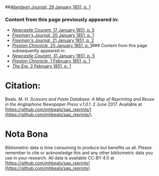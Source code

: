 ##[*Aberdeen Journal*, 29 January 1851, p. 1](https://mhbeals.github.io/sap_html/Aberdeen-Journal/Aberdeen-Journal-29-January-1851-p-1)

### Content from this page previously appeared in:
+ [*Newcastle Courant*, 17 January 1851, p. 5](https://mhbeals.github.io/sap_html/Newcastle-Courant/Newcastle-Courant-17-January-1851-p-5)
+ [*Freeman's Journal*, 20 January 1851, p. 1](https://mhbeals.github.io/sap_html/Freeman's-Journal/Freeman's-Journal-20-January-1851-p-1)
+ [*Freeman's Journal*, 21 January 1851, p. 2](https://mhbeals.github.io/sap_html/Freeman's-Journal/Freeman's-Journal-21-January-1851-p-2)
+ [*Preston Chronicle*, 25 January 1851, p. 1](https://mhbeals.github.io/sap_html/Preston-Chronicle/Preston-Chronicle-25-January-1851-p-1)### Content from this page subsequently appeared in:
+ [*Newcastle Courant*, 31 January 1851, p. 5](https://mhbeals.github.io/sap_html/Newcastle-Courant/Newcastle-Courant-31-January-1851-p-5)
+ [*Preston Chronicle*, 1 February 1851, p. 1](https://mhbeals.github.io/sap_html/Preston-Chronicle/Preston-Chronicle-1-February-1851-p-1)
+ [*The Era*, 2 February 1851, p. 1](https://mhbeals.github.io/sap_html/The-Era/The-Era-2-February-1851-p-1)
                    
# Citation: 

Beals. M. H. *Scissors and Paste Database: A Map of Reprinting and Reuse in the Anglophone Newspaper Press v.1.0.1.* 2 June 2017. Available at [https://github.com/mhbeals/sap_reprints/](https://github.com/mhbeals/sap_reprints/). 
                    
# Nota Bona

Bibliometric data is time consuming to produce but benefits us all. Please remember to cite or acknowledge this and any other bibliometric data you use in your research. All data is available CC-BY 4.0 at [https://github.com/mhbeals/sap_reprints](https://github.com/mhbeals/sap_reprints)